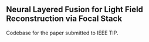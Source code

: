## Neural Layered Fusion for Light Field Reconstruction via Focal Stack
Codebase for the paper submitted to IEEE TIP.
